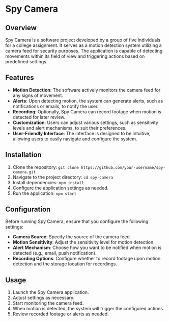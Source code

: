 # Spy Camera


## Overview

Spy Camera is a software project developed by a group of five individuals for a college assignment. It serves as a motion detection system utilizing a camera feed for security purposes. The application is capable of detecting movements within its field of view and triggering actions based on predefined settings.

## Features

- **Motion Detection**: The software actively monitors the camera feed for any signs of movement.
- **Alerts**: Upon detecting motion, the system can generate alerts, such as notifications or emails, to notify the user.
- **Recording**: Optionally, Spy Camera can record footage when motion is detected for later review.
- **Customization**: Users can adjust various settings, such as sensitivity levels and alert mechanisms, to suit their preferences.
- **User-Friendly Interface**: The interface is designed to be intuitive, allowing users to easily navigate and configure the system.

## Installation

1. Clone the repository: `git clone https://github.com/your-username/spy-camera.git`
2. Navigate to the project directory: `cd spy-camera`
3. Install dependencies: `npm install`
4. Configure the application settings as needed.
5. Run the application: `npm start`

## Configuration

Before running Spy Camera, ensure that you configure the following settings:

- **Camera Source**: Specify the source of the camera feed.
- **Motion Sensitivity**: Adjust the sensitivity level for motion detection.
- **Alert Mechanism**: Choose how you want to be notified when motion is detected (e.g., email, push notification).
- **Recording Options**: Configure whether to record footage upon motion detection and the storage location for recordings.

## Usage

1. Launch the Spy Camera application.
2. Adjust settings as necessary.
3. Start monitoring the camera feed.
4. When motion is detected, the system will trigger the configured actions.
5. Review recorded footage or alerts as needed.
